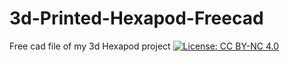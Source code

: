 # 3d-Printed-Hexapod-Freecad
Free cad file of my 3d Hexapod project
[![License: CC BY-NC 4.0](https://licensebuttons.net/l/by-nc/4.0/80x15.png)](https://creativecommons.org/licenses/by-nc/4.0/)
